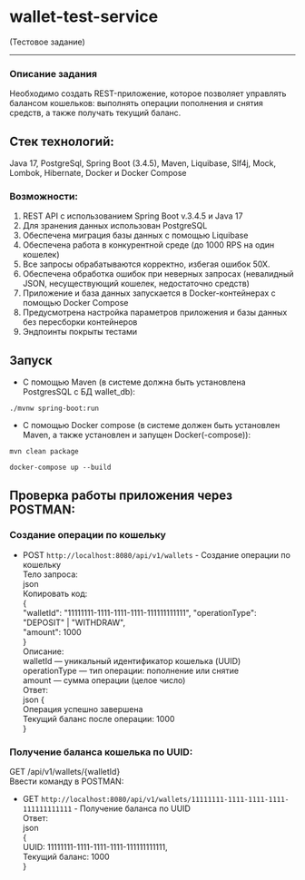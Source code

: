 # wallet-test-service
(Тестовое задание)
*****************************
### Описание задания
Необходимо создать REST-приложение, которое позволяет управлять балансом кошельков: выполнять операции пополнения и снятия средств, а также получать текущий баланс.

## Стек технологий: 
Java 17, PostgreSql, Spring Boot (3.4.5), Maven, Liquibase, Slf4j, Mock, Lombok, Hibernate, Docker и Docker Compose
### Возможности:
1. REST API с использованием Spring Boot v.3.4.5 и Java 17
2. Для зранения данных использован PostgreSQL 
3. Обеспечена миграция базы данных с помощью Liquibase
4. Обеспечена работа в конкурентной среде (до 1000 RPS на один кошелек)
5. Все запросы обрабатываются корректно, избегая ошибок 50Х.
6. Обеспечена обработка ошибок при неверных запросах (невалидный JSON, несуществующий кошелек, недостаточно средств)
7. Приложение и база данных запускается в Docker-контейнерах с помощью Docker Compose
8. Предусмотрена настройка параметров приложения и базы данных без пересборки контейнеров
9. Эндпоинты покрыты тестами


## Запуск

* С помощью Maven (в системе должна быть установлена PostgresSQL с БД wallet_db):

```
./mvnw spring-boot:run
```

* С помощью Docker compose (в системе должен быть установлен Maven, а также установлен и запущен Docker(-compose)):

```
mvn clean package 

docker-compose up --build  
```
## Проверка работы приложения через POSTMAN:  
### Создание операции по кошельку  
* POST `http://localhost:8080/api/v1/wallets` - Создание операции по кошельку  
Тело запроса:  
json  
Копировать код:  
{  
  "walletId": "11111111-1111-1111-1111-111111111111", 
  "operationType": "DEPOSIT" | "WITHDRAW",  
  "amount": 1000  
}  
Описание:  
walletId — уникальный идентификатор кошелька (UUID)  
operationType — тип операции: пополнение или снятие  
amount — сумма операции (целое число)  
Ответ:  
json
{  
  Операция успешно завершена  
  Текущий баланс после операции: 1000  
}  
### Получение баланса кошелька по UUID:  
GET /api/v1/wallets/{walletId}  
Ввести команду в POSTMAN:  
* GET `http://localhost:8080/api/v1/wallets/11111111-1111-1111-1111-111111111111` - Получение баланса по UUID  
Ответ:  
json  
{  
    UUID: 11111111-1111-1111-1111-111111111111,  
    Текущий баланс: 1000  
} 
